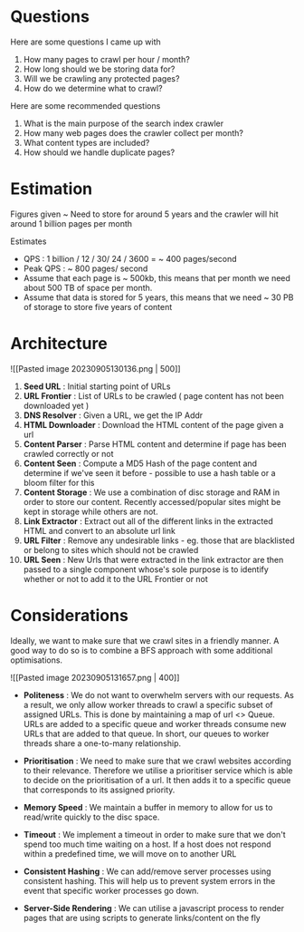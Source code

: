 # Questions

Here are some questions I came up with 

1. How many pages to crawl per hour / month?
2. How long should we be storing data for?
3. Will we be crawling any protected pages?
4. How do we determine what to crawl?

Here are some recommended questions

1. What is the main purpose of the search index crawler
2. How many web pages does the crawler collect per month?
3. What content types are included?
4. How should we handle duplicate pages?

# Estimation

Figures given ~ Need to store for around 5 years and the crawler will hit around 1 billion pages per month

Estimates
- QPS : 1 billion / 12 / 30/ 24 / 3600 = ~ 400 pages/second
- Peak QPS : ~ 800 pages/ second
- Assume that each page is ~ 500kb, this means that per month we need about 500 TB of space per month.
- Assume that data is stored for 5 years, this means that we need ~ 30 PB of storage to store five years of content

# Architecture

![[Pasted image 20230905130136.png | 500]]


1. **Seed URL** : Initial starting point of URLs
2. **URL Frontier** : List of URLs to be crawled ( page content has not been downloaded yet )
3. **DNS Resolver** : Given a URL, we get the IP Addr 
4. **HTML Downloader** : Download the HTML content of the page given a url
5. **Content Parser** : Parse HTML content and determine if page has been crawled correctly or not
6. **Content Seen** : Compute a MD5 Hash of the page content and determine if we've seen it before - possible to use a hash table or a bloom filter for this
7. **Content Storage** : We use a combination of disc storage and RAM in order to store our content. Recently accessed/popular sites might be kept in storage while others are not. 
8. **Link Extractor** : Extract out all of the different links in the extracted HTML and convert to an absolute url link
9. **URL Filter** : Remove any undesirable links - eg. those that are blacklisted or belong to sites which should not be crawled
10. **URL Seen** : New Urls that were extracted in the link extractor are then passed to a single component whose's sole purpose is to identify whether or not to add it to the URL Frontier or not

# Considerations

Ideally, we want to make sure that we crawl sites in a friendly manner. A good way to do so is to combine a BFS approach with some additional optimisations.

![[Pasted image 20230905131657.png | 400]]

- **Politeness** : We do not want to overwhelm servers with our requests. As a result, we only allow worker threads to crawl a specific subset of assigned URLs. This is done by maintaining a map of url <> Queue. URLs are added to a specific queue and worker threads consume new URLs that are added to that queue. In short, our queues to worker threads share a one-to-many relationship.

- **Prioritisation** : We need to make sure that we crawl websites according to their relevance. Therefore we utilise a prioritiser service which is able to decide on the prioritisation of a url. It then adds it to a specific queue that corresponds to its assigned priority.  
  
- **Memory Speed**  : We maintain a buffer in memory to allow for us to read/write quickly to the disc space.

- **Timeout** : We implement a timeout in order to make sure that we don't spend too much time waiting on a host. If a host does not respond within a predefined time, we will move on to another URL
  
- **Consistent Hashing**  : We can add/remove server processes using consistent hashing. This will help us to prevent system errors in the event that specific worker processes go down.
  
-  **Server-Side Rendering** : We can utilise a javascript process to render pages that are using scripts to generate links/content on the fly

